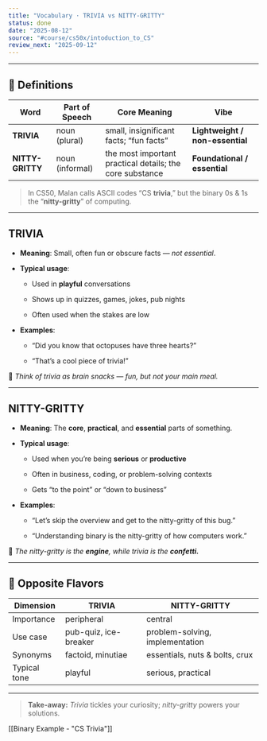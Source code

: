 ```yaml
---
title: "Vocabulary · TRIVIA vs NITTY-GRITTY"
status: done
date: "2025-08-12"
source: "#course/cs50x/intoduction_to_CS"
review_next: "2025-09-12"
---
```


---

## 📖 Definitions  

| Word | Part of Speech | Core Meaning | Vibe |
|------|----------------|--------------|------|
| **TRIVIA** | noun (plural) | small, insignificant facts; “fun facts” | **Lightweight / non-essential** |
| **NITTY-GRITTY** | noun (informal) | the most important practical details; the core substance | **Foundational / essential** |

> In CS50, Malan calls ASCII codes “CS **trivia**,” but the binary 0s & 1s the “**nitty-gritty**” of computing.

---
## **TRIVIA**

- **Meaning**: Small, often fun or obscure facts — _not essential_.
    
- **Typical usage**:
    
    - Used in **playful** conversations
        
    - Shows up in quizzes, games, jokes, pub nights
        
    - Often used when the stakes are low
        
    
- **Examples**:
    
    - “Did you know that octopuses have three hearts?”
        
    - “That’s a cool piece of trivia!”
        
    

  

📎 _Think of trivia as brain snacks — fun, but not your main meal._

---

## **NITTY-GRITTY**

- **Meaning**: The **core**, **practical**, and **essential** parts of something.
    
- **Typical usage**:
    
    - Used when you’re being **serious** or **productive**
        
    - Often in business, coding, or problem-solving contexts
        
    - Gets “to the point” or “down to business”
        
    
- **Examples**:
    
    - “Let’s skip the overview and get to the nitty-gritty of this bug.”
        
    - “Understanding binary is the nitty-gritty of how computers work.”
        
    

  

📎 _The nitty-gritty is the_ **_engine_**_, while trivia is the_ **_confetti._**

---
## 🔄 Opposite Flavors

| Dimension | **TRIVIA** | **NITTY-GRITTY** |
|-----------|------------|------------------|
| Importance | peripheral | central |
| Use case | pub-quiz, ice-breaker | problem-solving, implementation |
| Synonyms | factoid, minutiae | essentials, nuts & bolts, crux |
| Typical tone | playful | serious, practical |


---

> **Take-away:** *Trivia* tickles your curiosity; *nitty-gritty* powers your solutions.  


[[Binary Example - "CS Trivia"]]